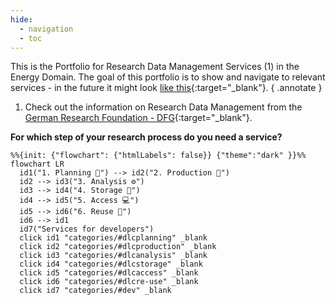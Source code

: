 ```yaml
---
hide:
  - navigation
  - toc
---
```


This is the Portfolio for Research Data Management Services (1) in the Energy Domain. The goal of this portfolio is to show and navigate to relevant services - in the future it might look [like this](https://academiccloud.de/de/services/){:target="_blank"}.
{ .annotate }

1.  Check out the information on Research Data Management from the [German Research Foundation - DFG](https://www.dfg.de/en/basics-topics/basics-and-principles-of-funding/research-data){:target="_blank"}. 



**For which step of your research process do you need a service?**

``` mermaid
%%{init: {"flowchart": {"htmlLabels": false}} {"theme":"dark" }}%%
flowchart LR
  id1("1. Planning 📗") --> id2("2. Production 🔧")
  id2 --> id3("3. Analysis ⚙️")
  id3 --> id4("4. Storage 💾")
  id4 --> id5("5. Access 💻")
  id5 --> id6("6. Reuse 🔁")
  id6 --> id1
  id7("Services for developers")
  click id1 "categories/#dlcplanning" _blank
  click id2 "categories/#dlcproduction" _blank
  click id3 "categories/#dlcanalysis" _blank
  click id4 "categories/#dlcstorage" _blank
  click id5 "categories/#dlcaccess" _blank
  click id6 "categories/#dlcre-use" _blank
  click id7 "categories/#dev" _blank
```


